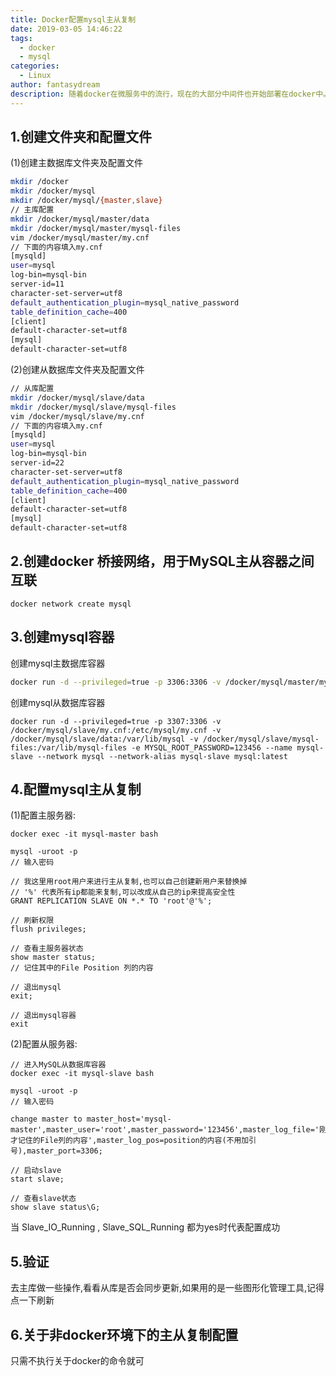 ```yaml
---
title: Docker配置mysql主从复制
date: 2019-03-05 14:46:22
tags:
  - docker
  - mysql
categories:
  - Linux
author: fantasydream
description: 随着docker在微服务中的流行，现在的大部分中间件也开始部署在docker中。docker部署这些中间件时是不需要考虑系统环境因素的，只需几行简单的命令，就能部署完成一个软件。但同时也会带来一些其他的麻烦，比如中间件的数据会存储在容器中，这样容器一销毁就会导致数据丢失，还有就是容器间的通讯也是问题。好在docker都有给出很方便的解决方案，是我们更好的享受便利。本文就会借着mysql在docker中的主从配置来讲解如何将数据存储在容器外和容器之间的通讯
---
```


## 1.创建文件夹和配置文件

(1)创建主数据库文件夹及配置文件

```sh
mkdir /docker
mkdir /docker/mysql
mkdir /docker/mysql/{master,slave}
// 主库配置
mkdir /docker/mysql/master/data
mkdir /docker/mysql/master/mysql-files
vim /docker/mysql/master/my.cnf
// 下面的内容填入my.cnf
[mysqld]
user=mysql
log-bin=mysql-bin
server-id=11
character-set-server=utf8
default_authentication_plugin=mysql_native_password
table_definition_cache=400
[client]
default-character-set=utf8
[mysql]
default-character-set=utf8
```

(2)创建从数据库文件夹及配置文件

```sh
// 从库配置
mkdir /docker/mysql/slave/data
mkdir /docker/mysql/slave/mysql-files
vim /docker/mysql/slave/my.cnf
// 下面的内容填入my.cnf
[mysqld]
user=mysql
log-bin=mysql-bin
server-id=22
character-set-server=utf8
default_authentication_plugin=mysql_native_password
table_definition_cache=400
[client]
default-character-set=utf8
[mysql]
default-character-set=utf8
```

## 2.创建docker 桥接网络，用于MySQL主从容器之间互联

```shell
docker network create mysql
```

## 3.创建mysql容器

创建mysql主数据库容器

```sh
docker run -d --privileged=true -p 3306:3306 -v /docker/mysql/master/my.cnf:/etc/mysql/my.cnf -v /docker/mysql/master/data:/var/lib/mysql -v /docker/mysql/master/mysql-files:/var/lib/mysql-files -e MYSQL_ROOT_PASSWORD=123456 --name mysql-master --network mysql --network-alias mysql-master mysql:latest
```

创建mysql从数据库容器

``` shell
docker run -d --privileged=true -p 3307:3306 -v /docker/mysql/slave/my.cnf:/etc/mysql/my.cnf -v /docker/mysql/slave/data:/var/lib/mysql -v /docker/mysql/slave/mysql-files:/var/lib/mysql-files -e MYSQL_ROOT_PASSWORD=123456 --name mysql-slave --network mysql --network-alias mysql-slave mysql:latest
```

## 4.配置mysql主从复制

(1)配置主服务器:

``` shell
docker exec -it mysql-master bash

mysql -uroot -p
// 输入密码

// 我这里用root用户来进行主从复制,也可以自己创建新用户来替换掉
// '%' 代表所有ip都能来复制,可以改成从自己的ip来提高安全性
GRANT REPLICATION SLAVE ON *.* TO 'root'@'%';

// 刷新权限
flush privileges;

// 查看主服务器状态
show master status;
// 记住其中的File Position 列的内容

// 退出mysql
exit;

// 退出mysql容器
exit
```

(2)配置从服务器:

``` shell
// 进入MySQL从数据库容器
docker exec -it mysql-slave bash

mysql -uroot -p
// 输入密码

change master to master_host='mysql-master',master_user='root',master_password='123456',master_log_file='刚才记住的File列的内容',master_log_pos=position的内容(不用加引号),master_port=3306;

// 启动slave
start slave;

// 查看slave状态
show slave status\G;
```

当 Slave_IO_Running , Slave_SQL_Running 都为yes时代表配置成功

## 5.验证

去主库做一些操作,看看从库是否会同步更新,如果用的是一些图形化管理工具,记得点一下刷新

## 6.关于非docker环境下的主从复制配置

只需不执行关于docker的命令就可
